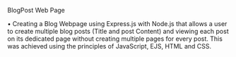 BlogPost Web Page

• Creating a Blog Webpage using Express.js with Node.js that allows a user to create multiple blog posts (Title and post Content) and viewing each post on its dedicated page without creating multiple pages for every post. This was achieved using the principles of JavaScript, EJS, HTML and CSS.
